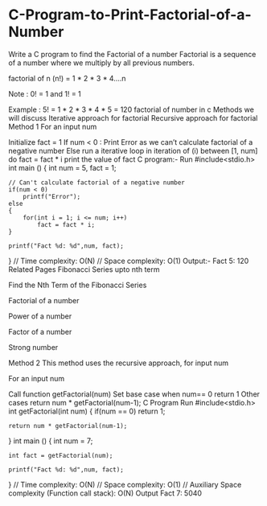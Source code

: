# C-Program-to-Print-Factorial-of-a-Number

Write a C program to find the Factorial of a number
Factorial is a sequence of a number where we multiply by all previous numbers. 

factorial of n (n!) = 1 * 2 * 3 * 4....n


Note : 0! = 1 and 1! = 1

Example : 
5! = 1 * 2 * 3 * 4 * 5 = 120
factorial of number in c
Methods we will discuss
Iterative approach for factorial
Recursive approach for factorial
Method 1
For an input num

Initialize fact = 1
If num < 0 : Print Error as we can’t calculate factorial of a negative number
Else run a iterative loop in iteration of (i) between [1, num]
do fact = fact * i
print the value of fact
C program:-
Run
#include<stdio.h>
int main ()
{
    int num = 5, fact = 1;
    
    // Can't calculate factorial of a negative number
    if(num < 0)
        printf("Error");
    else
    {
        for(int i = 1; i <= num; i++)
            fact = fact * i;
    }
    
    printf("Fact %d: %d",num, fact);
}
// Time complexity: O(N)
// Space complexity: O(1)
Output:-
Fact 5: 120
Related Pages
Fibonacci Series upto nth term

Find the Nth Term of the Fibonacci Series

Factorial of a number

Power of a number

Factor of a number

Strong number

Method 2
This method uses the recursive approach, for input num

For an input num

Call function getFactorial(num)
Set base case when num== 0 return 1
Other cases return num * getFactorial(num-1);
C Program
Run
#include<stdio.h>
int getFactorial(int num)
{
    if(num == 0)
        return 1;
        
    return num * getFactorial(num-1);
}
int main ()
{
    int num = 7;
    
    int fact = getFactorial(num);
    
    printf("Fact %d: %d",num, fact);
}
// Time complexity: O(N)
// Space complexity: O(1)
// Auxiliary Space complexity (Function call stack): O(N)
Output
Fact 7: 5040
